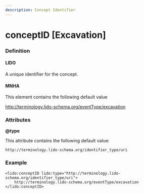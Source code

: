 ```yaml
---
description: Concept Identifier
---
```


# conceptID \[Excavation]

### Definition

#### LIDO

A unique identifier for the concept.

#### MNHA

This element contains the following default value

http://terminology.lido-schema.org/eventType/excavation

### Attributes

**@type**

This attribute contains the following default value:

`http://terminology.lido-schema.org/identifier_type/uri`

### Example

```markup
<lido:conceptID lido:type="http://terminology.lido-schema.org/identifier_type/uri">
    http://terminology.lido-schema.org/eventType/excavation
</lido:conceptID>
```
